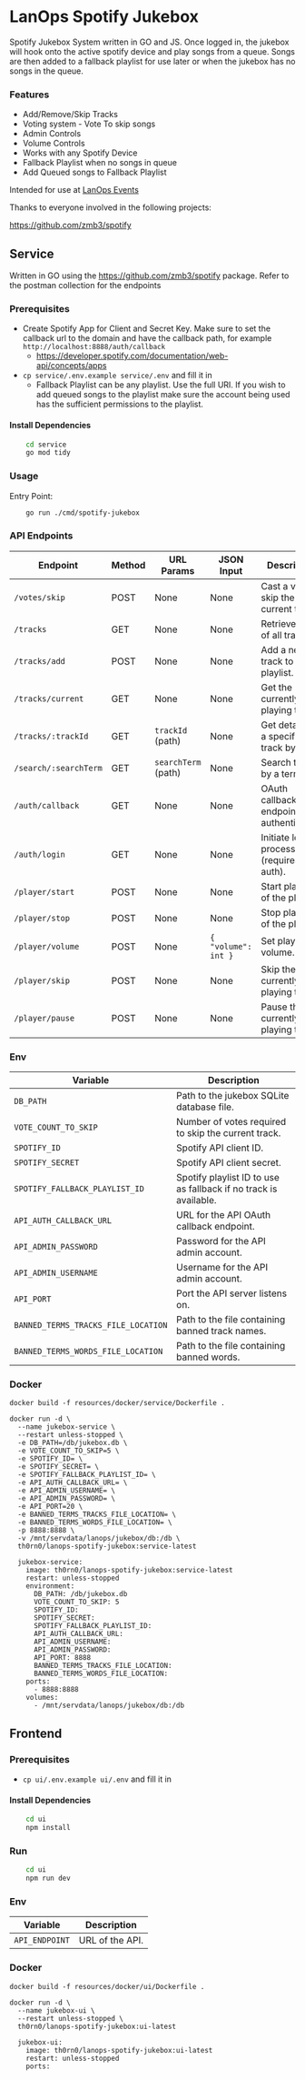 # LanOps Spotify Jukebox

Spotify Jukebox System written in GO and JS. Once logged in, the jukebox will hook onto the active spotify device and play songs from a queue. Songs are then added to a fallback playlist for use later or when the jukebox has no songs in the queue.

### Features

- Add/Remove/Skip Tracks
- Voting system - Vote To skip songs
- Admin Controls
- Volume Controls
- Works with any Spotify Device
- Fallback Playlist when no songs in queue
- Add Queued songs to Fallback Playlist

Intended for use at [LanOps Events](https://www.lanops.co.uk)

Thanks to everyone involved in the following projects:

https://github.com/zmb3/spotify

## Service

Written in GO using the https://github.com/zmb3/spotify package. Refer to the postman collection for the endpoints

### Prerequisites

- Create Spotify App for Client and Secret Key. Make sure to set the callback url to the domain and have the callback path, for example ```http://localhost:8888/auth/callback```
    - https://developer.spotify.com/documentation/web-api/concepts/apps 
- ```cp service/.env.example service/.env``` and fill it in
    - Fallback Playlist can be any playlist. Use the full URI. If you wish to add queued songs to the playlist make sure the account being used has the sufficient permissions to the playlist.

#### Install Dependencies

```bash
    cd service
    go mod tidy
```

### Usage

Entry Point:
```bash
    go run ./cmd/spotify-jukebox
```

### API Endpoints

| Endpoint              | Method | URL Params          | JSON Input          | Description                                   |
|-----------------------|--------|---------------------|---------------------|-----------------------------------------------|
| `/votes/skip`         | POST   | None                | None                | Cast a vote to skip the current track.        |
| `/tracks`             | GET    | None                | None                | Retrieve a list of all tracks.                |
| `/tracks/add`         | POST   | None                | None                | Add a new track to the playlist.              |
| `/tracks/current`     | GET    | None                | None                | Get the currently playing track.              |
| `/tracks/:trackId`    | GET    | `trackId` (path)    | None                | Get details of a specific track by ID.        |
| `/search/:searchTerm` | GET    | `searchTerm` (path) | None                | Search tracks by a term.                      |
| `/auth/callback`      | GET    | None                | None                | OAuth callback endpoint after authentication. |
| `/auth/login`         | GET    | None                | None                | Initiate login process (requires auth).       |
| `/player/start`       | POST   | None                | None                | Start playback of the player.                 |
| `/player/stop`        | POST   | None                | None                | Stop playback of the player.                  |
| `/player/volume`      | POST   | None                | `{ "volume": int }` | Set player volume.                            |
| `/player/skip`        | POST   | None                | None                | Skip the currently playing track.             |
| `/player/pause`       | POST   | None                | None                | Pause the currently playing track.            |

### Env

| Variable                            | Description                                                      |
|-------------------------------------|------------------------------------------------------------------|
| `DB_PATH`                           | Path to the jukebox SQLite database file.                        |
| `VOTE_COUNT_TO_SKIP`                | Number of votes required to skip the current track.              |
| `SPOTIFY_ID`                        | Spotify API client ID.                                           |
| `SPOTIFY_SECRET`                    | Spotify API client secret.                                       |
| `SPOTIFY_FALLBACK_PLAYLIST_ID`      | Spotify playlist ID to use as fallback if no track is available. |
| `API_AUTH_CALLBACK_URL`             | URL for the API OAuth callback endpoint.                         |
| `API_ADMIN_PASSWORD`                | Password for the API admin account.                              |
| `API_ADMIN_USERNAME`                | Username for the API admin account.                              |
| `API_PORT`                          | Port the API server listens on.                                  |
| `BANNED_TERMS_TRACKS_FILE_LOCATION` | Path to the file containing banned track names.                  |
| `BANNED_TERMS_WORDS_FILE_LOCATION`  | Path to the file containing banned words.                        |

### Docker

```docker build -f resources/docker/service/Dockerfile .```

```
docker run -d \
  --name jukebox-service \
  --restart unless-stopped \
  -e DB_PATH=/db/jukebox.db \
  -e VOTE_COUNT_TO_SKIP=5 \
  -e SPOTIFY_ID= \
  -e SPOTIFY_SECRET= \
  -e SPOTIFY_FALLBACK_PLAYLIST_ID= \
  -e API_AUTH_CALLBACK_URL= \
  -e API_ADMIN_USERNAME= \
  -e API_ADMIN_PASSWORD= \
  -e API_PORT=20 \
  -e BANNED_TERMS_TRACKS_FILE_LOCATION= \
  -e BANNED_TERMS_WORDS_FILE_LOCATION= \
  -p 8888:8888 \
  -v /mnt/servdata/lanops/jukebox/db:/db \
  th0rn0/lanops-spotify-jukebox:service-latest
```

```
  jukebox-service:
    image: th0rn0/lanops-spotify-jukebox:service-latest
    restart: unless-stopped
    environment:
      DB_PATH: /db/jukebox.db
      VOTE_COUNT_TO_SKIP: 5
      SPOTIFY_ID: 
      SPOTIFY_SECRET: 
      SPOTIFY_FALLBACK_PLAYLIST_ID: 
      API_AUTH_CALLBACK_URL: 
      API_ADMIN_USERNAME: 
      API_ADMIN_PASSWORD: 
      API_PORT: 8888
      BANNED_TERMS_TRACKS_FILE_LOCATION: 
      BANNED_TERMS_WORDS_FILE_LOCATION: 
    ports:
      - 8888:8888
    volumes:
      - /mnt/servdata/lanops/jukebox/db:/db
```

## Frontend

### Prerequisites
- ```cp ui/.env.example ui/.env``` and fill it in

#### Install Dependencies
```bash
    cd ui
    npm install
```

### Run

```bash
    cd ui
    npm run dev
```

### Env

| Variable                            | Description                                                      |
|-------------------------------------|------------------------------------------------------------------|
| `API_ENDPOINT`                      | URL of the API.                                                  |

### Docker

```docker build -f resources/docker/ui/Dockerfile .```

```
docker run -d \
  --name jukebox-ui \
  --restart unless-stopped \
  th0rn0/lanops-spotify-jukebox:ui-latest
```

```
  jukebox-ui:
    image: th0rn0/lanops-spotify-jukebox:ui-latest
    restart: unless-stopped
    ports:
```